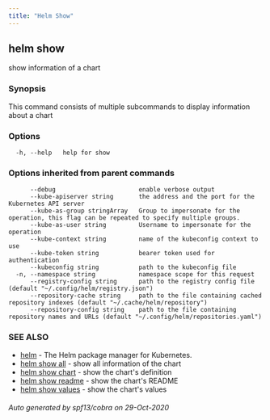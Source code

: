 ```yaml
---
title: "Helm Show"
---
```


## helm show

show information of a chart

### Synopsis


This command consists of multiple subcommands to display information about a chart


### Options

```
  -h, --help   help for show
```

### Options inherited from parent commands

```
      --debug                       enable verbose output
      --kube-apiserver string       the address and the port for the Kubernetes API server
      --kube-as-group stringArray   Group to impersonate for the operation, this flag can be repeated to specify multiple groups.
      --kube-as-user string         Username to impersonate for the operation
      --kube-context string         name of the kubeconfig context to use
      --kube-token string           bearer token used for authentication
      --kubeconfig string           path to the kubeconfig file
  -n, --namespace string            namespace scope for this request
      --registry-config string      path to the registry config file (default "~/.config/helm/registry.json")
      --repository-cache string     path to the file containing cached repository indexes (default "~/.cache/helm/repository")
      --repository-config string    path to the file containing repository names and URLs (default "~/.config/helm/repositories.yaml")
```

### SEE ALSO

* [helm](helm.md)	 - The Helm package manager for Kubernetes.
* [helm show all](helm_show_all.md)	 - show all information of the chart
* [helm show chart](helm_show_chart.md)	 - show the chart's definition
* [helm show readme](helm_show_readme.md)	 - show the chart's README
* [helm show values](helm_show_values.md)	 - show the chart's values

###### Auto generated by spf13/cobra on 29-Oct-2020

